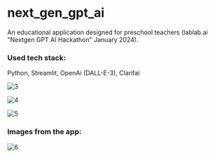 # next_gen_gpt_ai

An educational application designed for preschool teachers (lablab.ai "Nextgen GPT AI Hackathon" January 2024).

### Used tech stack:
Python,
Streamlit,
OpenAi (DALL-E-3),
Clarifai

![3](https://github.com/KateMajzel/next_gen_gpt_ai/assets/104032721/1a87e03e-f52a-45a9-bb7f-faefd3b13301)


![4](https://github.com/KateMajzel/next_gen_gpt_ai/assets/104032721/fd59c397-06ca-4371-a5a8-cebdd3044dda)



![5](https://github.com/KateMajzel/next_gen_gpt_ai/assets/104032721/4eab7d42-9a75-4e35-b0ef-d28769b4fbce)

### Images from the app:

![6](https://github.com/KateMajzel/next_gen_gpt_ai/assets/104032721/54bdb7b2-d6de-4d28-830f-be7045a3481c)




